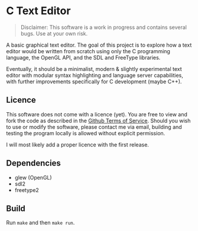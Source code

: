 # C Text Editor

> Disclaimer: This software is a work in progress and contains several bugs. Use at your own risk.

A basic graphical text editor. The goal of this project is to explore how a text editor would be written from scratch using only the C programming language, the OpenGL API, and the SDL and FreeType libraries.

Eventually, it should be a minimalist, modern & slightly experimental text editor with modular syntax highlighting and language server capabilities, with further improvements specifically for C development (maybe C++).

## Licence

This software does not come with a licence (yet). You are free to view and fork the code as described in the [Github Terms of Service](https://docs.github.com/site-policy/github-terms/github-terms-of-service). Should you wish to use or modify the software, please contact me via email, building and testing the program locally is allowed without explicit permission.

I will most likely add a proper licence with the first release.

## Dependencies

- glew (OpenGL)
- sdl2
- freetype2

## Build

Run `make` and then `make run`.
